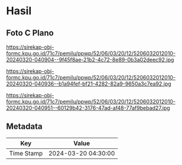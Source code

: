 # Hasil

## Foto C Plano

https://sirekap-obj-formc.kpu.go.id/71c7/pemilu/ppwp/52/06/03/20/12/5206032012010-20240320-040904--9f45f8ae-21b2-4c72-8e89-0b3a02deec92.jpg

https://sirekap-obj-formc.kpu.go.id/71c7/pemilu/ppwp/52/06/03/20/12/5206032012010-20240320-040936--b1a94fef-bf21-4282-82a9-9650a3c7ea92.jpg

https://sirekap-obj-formc.kpu.go.id/71c7/pemilu/ppwp/52/06/03/20/12/5206032012010-20240320-040951--60129b42-3176-47ad-af48-77af9bebad27.jpg


## Metadata

| Key        | Value               |
| ---------- | ------------------- |
| Time Stamp | 2024-03-20 04:30:00 |



